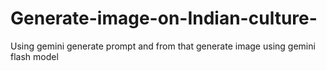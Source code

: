 # Generate-image-on-Indian-culture-
Using gemini generate prompt and from that generate image using gemini flash model
